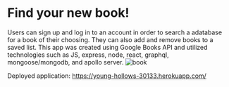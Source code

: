 # Find your new book!

Users can sign up and log in to an account in order to search a adatabase for a book of their choosing. They can also add and remove books to a saved list. This app was created using Google Books API and utilized technologies such as JS, express, node, react, graphql, mongoose/mongodb, and apollo server.
![book](https://user-images.githubusercontent.com/80538653/134269699-c59fed21-ccf4-4a5e-97e0-aa9aceac576f.jpg)

Deployed application: https://young-hollows-30133.herokuapp.com/
